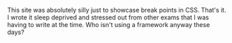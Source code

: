 This site was absolutely silly just to showcase break points in CSS. That's it. I wrote it sleep deprived and stressed out from other
exams that I was having to write at the time. Who isn't using a framework anyway these days?

